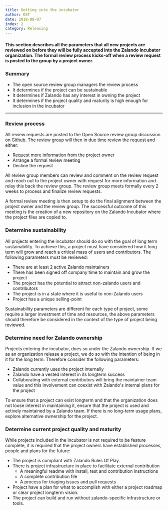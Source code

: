 ```yaml
---
title: Getting into the incubator
author: OST
date: 2018-08-07
index: 2
category: Releasing
---
```


#### This section describes all the parameters that all new projects are reviewed on before they will be fully accepted into the Zalando Incubator organization. The formal review process kicks-off when a review request is posted to the group by a project owner. 


### Summary

- The open source review group managers the review process
- It determines if the project can be sustainable
- It determines if Zalando has any interest in owning the project 
- It determines if the project quality and maturity is high enough for inclusion in the incubator

---

### Review process

All review requests are posted to the Open Source review group discussion on Github. The review group will then in due time review the request and either:

- Request more information from the project owner
- Arrange a formal review meeting
- Decline the request

All review group members can review and comment on the review request and reach out to the project owner with request for more information and relay this back the review group. The review group meets formally every 2 weeks to process and finalize review requests. 

A formal review meeting is then setup to do the final alignment between the project owner and the review group. The successful outcome of this meeting is the creation of a new repository on the Zalando Incubator where the project files are copied to. 


### Determine sustainability
All projects entering the incubator should do so with the goal of long term sustainability.
To achieve this, a project must have considered how it long term will grow and reach a critical mass of users and contributors. The following parameters must be reviewed:

- There are at least 2 active Zalando maintainers
- There has been signed off company time to maintain and grow the project
- The project has the potential to attract non-zalando users and contributors
- The project is in a state where it is useful to non-Zalando users
- Project has a unique selling-point
    
Sustainability parameters are different for each type of project, some require a larger investment of time and resources, the above parameters should therefore be considered in the context of the type of project being reviewed. 


### Determine need for Zalando ownership
Projects entering the incubator, does so under the Zalando ownership. If we as an organization release a project, we do so with the intention of being in it for the long term. Therefore consider the following parameters:

- Zalando currently uses the project internally
- Zalando have a vested interest in its longterm success
- Collaborating with external contributors will bring the maintainer team value and this involvement can coexist with Zalando's internal plans for the project 

To ensure that a project can exist longterm and that the organization does not loose interest in maintaining it, ensure that the project is used and actively maintained by a Zalando team. If there is no long-term usage plans, explore alternative ownership for the project. 

### Determine current project quality and maturity
While projects included in the incubator is not required to be feature complete, it is required that the project owners have established processes, people and plans for the future:

- The project is compliant with Zalando Rules Of Play.
- There is project infrastructure in place to facilitate external contribution
  - A meaningful readme with install, test and contribution instructions
  - A complete contribution file
  - A process for triaging issues and pull requests
- Project have a plan for what to accomplish with either a project roadmap or clear project longterm vision. 
- The project can build and run without zalando-specific infrastructure or tools.